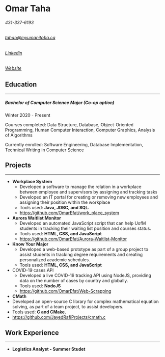 # Omar Taha
###### 431-337-6193
###### tahao@myumanitoba.ca
###### [Linkedin](https://www.linkedin.com/in/omar-effat/)
###### [Website](https://omarefat.github.io/MyWebsite/)

## Education
--- 
##### Bachelor of Computer Science Major (Co-op option)
Winter 2020 - Present

Courses completed: Data Structure, Database, Object-Oriented Programming, Human Computer Interaction, Computer Graphics, Analysis of Algorithms

Currently enrolled: Software Engineering, Database Implementation, Technical Writing in Computer Science

## Projects
---
* **Workplace System** 
  * Developed a software to manage the relation in a workplace between employee and supervisors by assigning and tracking tasks
  * Developed an IT portal for creating or removing new employees and assigning their position within the workplace
  *  Tools used: **Java, JDBC, and SQL.**
  * https://github.com/OmarEfat/work_place_system
*  **Aurora Waitlist Monitor** 
   * Developed an automated JavaScript script that can help UofM students in tracking their waiting list position and courses status.
   * Tools used: **HTML, CSS, and JavaScript** 
   * https://github.com/OmarEfat/Aurora-Waitlist-Monitor
* **Know Your Major** 
  * Developed a web-based prototype as part of a group project to assist students in tracking degree requirements and creating personalized academic schedules.
  * Tools used: **HTML, CSS, and JavaScript**
* COVID-19 cases API
  * Developed a live COVID-19 tracking API using NodeJS, providing data on the number of cases by country and globally.
  * Tools used: **NodeJS**
  * https://github.com/OmarEfat/Web-Scrapping
* **CMath**
 *  Developed an open-source C library for complex mathematical equation solving, as part of a team project, to assist developers.
 *  Tools used: **C and CMake.**
 *  https://github.com/JayedRafiProjects/cmath.c


## Work Experience
---
* **Logistics Analyst - Summer Studet**
